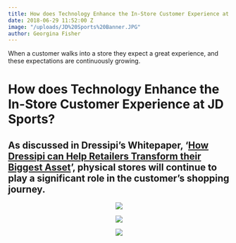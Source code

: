 ```yaml
---
title: How does Technology Enhance the In-Store Customer Experience at JD Sports?
date: 2018-06-29 11:52:00 Z
image: "/uploads/JD%20Sports%20Banner.JPG"
author: Georgina Fisher
---
```


When a customer walks into a store they expect a great experience, and these expectations are continuously growing.

# How does Technology Enhance the In-Store Customer Experience at JD Sports?

## As discussed in Dressipi’s Whitepaper, ‘[How Dressipi can Help Retailers Transform their Biggest Asset](https://dressipi.com/downloads/how-dressipi-can-help-retailers-transform-their-biggest-asset-whitepaper/)’, physical stores will continue to play a significant role in the customer’s shopping journey.




<p style="text-align:center"><img style="margin-left: 0px" src ="/uploads/RBTE%20panel-56c490.jpg"/></p>




<p style="text-align:center"><img style="margin-left: 0px" src ="/uploads/RBTE%20panel-56c490.jpg"/></p>





<p style="text-align:center"><img style="margin-left: 0px" src ="/uploads/RBTE%20panel-56c490.jpg"/></p>
